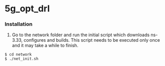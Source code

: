 # 5g_opt_drl

### Installation
1. Go to the network folder and run the initial script which downloads ns-3.33, configures and builds. This script needs to be executed only once and it may take a while to finish.
```
$ cd network
$ ./net_init.sh
```
